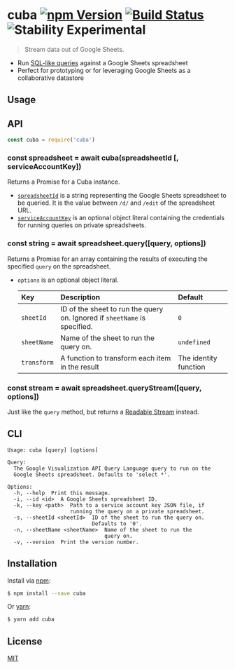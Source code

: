 # cuba [![npm Version](https://img.shields.io/npm/v/cuba.svg?style=flat)](https://www.npmjs.org/package/cuba) [![Build Status](https://img.shields.io/travis/yuanqing/cuba.svg?branch=master&style=flat)](https://travis-ci.org/yuanqing/cuba) ![Stability Experimental](http://img.shields.io/badge/stability-experimental-red.svg?style=flat)

> Stream data out of Google Sheets.

- Run [SQL-like queries](https://developers.google.com/chart/interactive/docs/querylanguage#overview) against a Google Sheets spreadsheet
- Perfect for prototyping or for leveraging Google Sheets as a collaborative datastore

## Usage

## API

```js
const cuba = require('cuba')
```

### const spreadsheet = await cuba(spreadsheetId [, serviceAccountKey])

Returns a Promise for a Cuba instance.

- [`spreadsheetId`](https://developers.google.com/sheets/api/guides/concepts#spreadsheet_id) is a string representing the Google Sheets spreadsheet to be queried. It is the value between `/d/` and `/edit` of the spreadsheet URL.
- [`serviceAccountKey`](https://developers.google.com/identity/protocols/OAuth2ServiceAccount#overview) is an optional object literal containing the credentials for running queries on private spreadsheets.

### const string = await spreadsheet.query([query, options])

Returns a Promise for an array containing the results of executing the specified `query` on the spreadsheet.

- `options` is an optional object literal.

    Key | Description | Default
    :-|:-|:-
    `sheetId` | ID of the sheet to run the query on. Ignored if `sheetName` is specified. | `0`
    `sheetName` | Name of the sheet to run the query on. | `undefined`
    `transform` | A function to transform each item in the result | The identity function

### const stream = await spreadsheet.queryStream([query, options])

Just like the `query` method, but returns a [Readable Stream](https://nodejs.org/api/stream.html#stream_class_stream_readable) instead.

## CLI

```
Usage: cuba [query] [options]

Query:
  The Google Visualization API Query Language query to run on the
  Google Sheets spreadsheet. Defaults to 'select *'.

Options:
  -h, --help  Print this message.
  -i, --id <id>  A Google Sheets spreadsheet ID.
  -k, --key <path>  Path to a service account key JSON file, if
                    running the query on a private spreadsheet.
  -s, --sheetId <sheetId>  ID of the sheet to run the query on.
                           Defaults to '0'.
  -n, --sheetName <sheetName>  Name of the sheet to run the
                               query on.
  -v, --version  Print the version number.
```

## Installation

Install via [npm](https://npmjs.com):

```sh
$ npm install --save cuba
```

Or [yarn](https://yarnpkg.com):

```sh
$ yarn add cuba
```

## License

[MIT](LICENSE.md)
